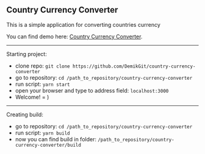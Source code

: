 
Country Currency Converter
---
This is a simple application for converting countries currency

You can find demo here: [Country Currency Converter](https://demikgit.github.io "Demo").

---

Starting project:
  - clone repo: `git clone https://github.com/DemikGit/country-currency-converter`
  - go to repository: `cd /path_to_repository/country-currency-converter`
  - run script: `yarn start`
  - open your browser and type to address field: `localhost:3000`
  - Welcome! = )

---

Creating build:
  - go to repository: `cd /path_to_repository/country-currency-converter`
  - run script: `yarn build`
  - now you can find build in folder: `/path_to_repository/country-currency-converter/build`

